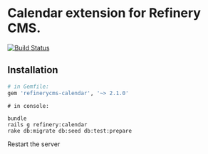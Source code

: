 # Calendar extension for Refinery CMS.

[![Build Status](https://travis-ci.org/refinery/refinerycms-calendar.svg?branch=master)](https://travis-ci.org/refinery/refinerycms-calendar)


## Installation

```ruby
# in Gemfile:
gem 'refinerycms-calendar', '~> 2.1.0'
```

```
# in console:

bundle
rails g refinery:calendar
rake db:migrate db:seed db:test:prepare
```

Restart the server
